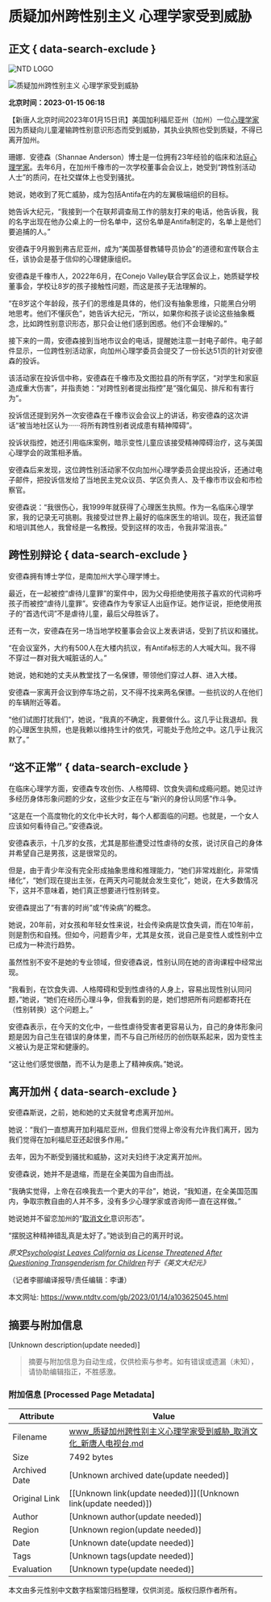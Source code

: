 # 质疑加州跨性别主义 心理学家受到威胁

## 正文 { data-search-exclude }


![NTD LOGO](/assets/themes/ntd/images/logo/logo_ntd_amp.png)

![质疑加州跨性别主义 心理学家受到威胁](https://i.ntdtv.com/assets/uploads/2023/01/IMG_1058-1200x805-2-800x450.jpg)

**北京时间：2023-01-15 06:18**

【新唐人北京时间2023年01月15日讯】美国加利福尼亚州（加州）一位[心理学家](https://www.ntdtv.com/gb/focus/心理学家)因为质疑向儿童灌输跨性别意识形态而受到威胁，其执业执照也受到质疑，不得已离开加州。

珊娜．安德森（Shannae Anderson）博士是一位拥有23年经验的临床和法庭[心理学家](https://www.ntdtv.com/gb/focus/心理学家)。去年6月，在加州千橡市的一次学校董事会会议上，她受到“跨性别活动人士”的质问，在社交媒体上也受到骚扰。

她说，她收到了死亡威胁，成为包括Antifa在内的左翼极端组织的目标。

她告诉大纪元，“我接到一个在联邦调查局工作的朋友打来的电话，他告诉我，我的名字出现在他办公桌上的一份名单中，这份名单是Antifa制定的，名单上是他们要追捕的人。”

安德森于9月搬到弗吉尼亚州，成为“美国基督教辅导员协会”的道德和宣传联合主任，该协会是基于信仰的心理健康组织。

安德森是千橡市人，2022年6月，在Conejo Valley联合学区会议上，她质疑学校董事会，学校让8岁的孩子接触性问题，而这是孩子无法理解的。

“在8岁这个年龄段，孩子们的思维是具体的，他们没有抽象思维，只能黑白分明地思考。他们不懂灰色”，她告诉大纪元，“所以，如果你和孩子谈论这些抽象概念，比如跨性别意识形态，那只会让他们感到困惑。他们不会理解的。”

接下来的一周，安德森接到当地市议会的电话，提醒她注意一封电子邮件。电子邮件显示，一位跨性别活动家，向加州心理学委员会提交了一份长达51页的针对安德森的投诉。

该活动家在投诉信中称，安德森在千橡市及文图拉县的所有学区，“对学生和家庭造成重大伤害”，并指责她：“对跨性别者提出指控”是“强化偏见、排斥和有害行为”。

投诉信还提到另外一次安德森在千橡市议会会议上的讲话，称安德森的这次讲话“被当地社区认为······将所有跨性别者说成患有精神障碍”。

投诉状指控，她还引用临床案例，暗示变性儿童应该接受精神障碍治疗，这与美国心理学会的政策相矛盾。

安德森后来发现，这位跨性别活动家不仅向加州心理学委员会提出投诉，还通过电子邮件，把投诉信发给了当地民主党众议员、学区负责人、及千橡市市议会和市检察官。

安德森说：“我很伤心，我1999年就获得了心理医生执照。作为一名临床心理学家，我的记录无可挑剔。我接受过世界上最好的临床医生的培训。现在，我还监督和培训其他人，我曾经是一名教授。受到这样的攻击，令我非常沮丧。”

## 跨性别辩论 { data-search-exclude }

安德森拥有博士学位，是南加州大学心理学博士。

最近，在一起被控“虐待儿童罪”的案件中，因为父母拒绝使用孩子喜欢的代词称呼孩子而被控“虐待儿童罪”。安德森作为专家证人出庭作证。她作证说，拒绝使用孩子的“首选代词”不是虐待儿童，最后父母胜诉了。

还有一次，安德森在另一场当地学校董事会会议上发表讲话，受到了抗议和骚扰。

“在会议室外，大约有500人在大楼内抗议，有Antifa标志的人大喊大叫。我不得不穿过一群对我大喊脏话的人。”

她说，她和她的丈夫从教堂找了一名保镖，带领他们穿过人群、进入大楼。

安德森一家离开会议到停车场之前，又不得不找来两名保镖。一些抗议的人在他们的车辆附近等着。

“他们试图打扰我们”，她说，“我真的不确定，我要做什么。这几乎让我退却。我的心理医生执照，也是我赖以维持生计的依凭，可能处于危险之中。这几乎让我沉默了。”

## “这不正常” { data-search-exclude }

在临床心理学方面，安德森专攻创伤、人格障碍、饮食失调和成瘾问题。她见过许多经历身体形象问题的少女，这些少女正在与“新兴的身份认同感”作斗争。

“这是在一个高度物化的文化中长大时，每个人都面临的问题。也就是，一个女人应该如何看待自己。”安德森说。

安德森表示，十几岁的女孩，尤其是那些遭受过性虐待的女孩，说讨厌自己的身体并希望自己是男孩，这是很常见的。

但是，由于青少年没有完全形成抽象思维和推理能力，“她们非常戏剧化，非常情绪化”，“她们现在提出主张，在两天内可能就会发生变化”，她说，在大多数情况下，这并不意味着，她们真正想要进行性别转变。

安德森提出了“有害的时尚”或“传染病”的概念。

她说，20年前，对女孩和年轻女性来说，社会传染病是饮食失调，而在10年前，则是割伤和自残。但如今，问题青少年，尤其是女孩，说自己是变性人或性别中立已成为一种流行趋势。

虽然性别不安不是她的专业领域，但安德森说，性别认同在她的咨询课程中经常出现。

“我看到，在饮食失调、人格障碍和受到性虐待的人身上，容易出现性别认同问题，”她说，“她们在经历心理斗争，但我看到的是，她们想把所有问题都寄托在（性别转换）这个问题上。”

安德森表示，在今天的文化中，一些性虐待受害者更容易认为，自己的身体形象问题是因为自己生在错误的身体里，而不与自己所经历的创伤联系起来，因为变性主义被认为是正常和健康的。

“这让他们感觉很酷，而不认为是患上了精神疾病。”她说。

## 离开加州 { data-search-exclude }

安德森斯说，之前，她和她的丈夫就曾考虑离开加州。

她说：“我们一直想离开加利福尼亚州，但我们觉得上帝没有允许我们离开，因为我们觉得在加利福尼亚还起很多作用。”

去年，因为不断受到骚扰和威胁，这对夫妇终于决定离开加州。

安德森说，她并不是退缩，而是在全美国为自由而战。

“我确实觉得，上帝在召唤我去一个更大的平台”，她说，“我知道，在全美国范围内，争取宗教自由的人并不多，没有多少心理学家或咨询师一直在这样做。”

她说她并不留恋加州的“[取消文化](https://www.ntdtv.com/gb/focus/取消文化)意识形态”。

“摆脱这种精神错乱真是太好了。”她谈到自己的离开时说。

_原文[Psychologist Leaves California as License Threatened After Questioning Transgenderism for Children](https://www.theepochtimes.com/psychologist-leaves-california-as-license-threatened-after-questioning-transgenderism-for-children_4980805.html?utm_source=ai&utm_medium=search)刊于《英文大纪元》_

（记者李郦编译报导/责任编辑：李谦）

本文网址: https://www.ntdtv.com/gb/2023/01/14/a103625045.html
<!-- tcd_original_link https://www.ntdtv.com/gb/2023/01/14/a103625045.html -->


## 摘要与附加信息

<!-- tcd_abstract -->
[Unknown description(update needed)]
<!-- tcd_abstract_end -->

> 摘要与附加信息为自动生成，仅供检索与参考。如有错误或遗漏（未知），请协助编辑指正，不胜感激。

### 附加信息 [Processed Page Metadata]

| Attribute       | Value                                  |
|-----------------|----------------------------------------|
| Filename        | www_质疑加州跨性别主义心理学家受到威胁_取消文化_新唐人电视台.md                             |
| Size            | 7492 bytes                           |
| Archived Date   | [Unknown archived date(update needed)]                             |
| Original Link   | [[Unknown link(update needed)]]([Unknown link(update needed)])                       |
| Author          | [Unknown author(update needed)]                               |
| Region          | [Unknown region(update needed)]                               |
| Date            | [Unknown date(update needed)]                                 |
| Tags            | [Unknown tags(update needed)]                                 |
| Evaluation            | [Unknown type(update needed)]                                 |
<!-- tcd_table_end -->

本文由多元性别中文数字档案馆归档整理，仅供浏览。版权归原作者所有。
